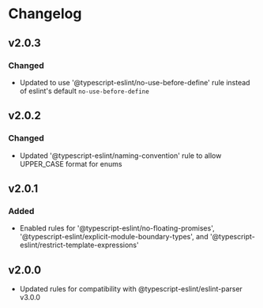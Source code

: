 # Changelog

## v2.0.3
### Changed
- Updated to use '@typescript-eslint/no-use-before-define' rule instead of eslint's default `no-use-before-define`


## v2.0.2
### Changed
- Updated '@typescript-eslint/naming-convention' rule to allow UPPER_CASE format for enums


## v2.0.1
### Added
- Enabled rules for '@typescript-eslint/no-floating-promises', '@typescript-eslint/explicit-module-boundary-types', and '@typescript-eslint/restrict-template-expressions'

## v2.0.0
- Updated rules for compatibility with @typescript-eslint/eslint-parser v3.0.0

